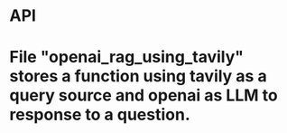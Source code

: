 # API
# File "openai_rag_using_tavily" stores a function using tavily as a query source and openai as LLM to response to a question.
